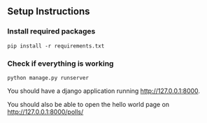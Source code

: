 ## Setup Instructions

### Install required packages

    pip install -r requirements.txt

### Check if everything is working

    python manage.py runserver

You should have a django application running http://127.0.0.1:8000.

You should also be able to open the hello world page on http://127.0.0.1:8000/polls/
